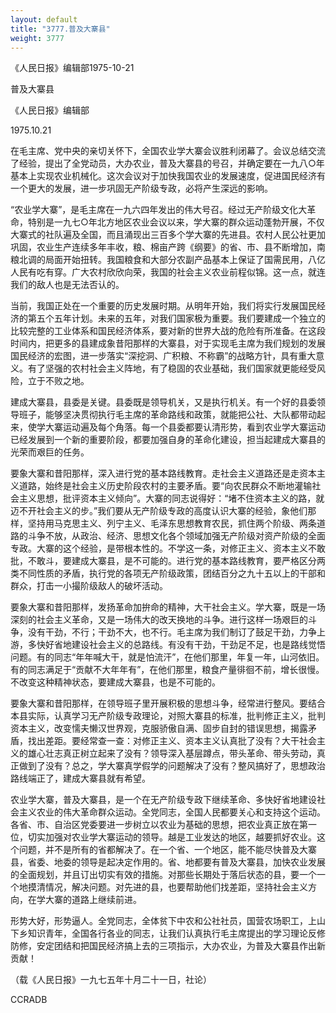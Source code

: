 ```yaml
---
layout: default
title: "3777.普及大寨县"
weight: 3777
---
```


《人民日报》编辑部1975-10-21

普及大寨县

《人民日报》编辑部

1975.10.21

在毛主席、党中央的亲切关怀下，全国农业学大寨会议胜利闭幕了。会议总结交流了经验，提出了全党动员，大办农业，普及大寨县的号召，并确定要在一九八○年基本上实现农业机械化。这次会议对于加快我国农业的发展速度，促进国民经济有一个更大的发展，进一步巩固无产阶级专政，必将产生深远的影响。

“农业学大寨”，是毛主席在一九六四年发出的伟大号召。经过无产阶级文化大革命，特别是一九七○年北方地区农业会议以来，学大寨的群众运动蓬勃开展，不仅大寨式的社队遍及全国，而且涌现出三百多个学大寨的先进县。农村人民公社更加巩固，农业生产连续多年丰收，粮、棉亩产跨《纲要》的省、市、县不断增加，南粮北调的局面开始扭转。我国粮食和大部分农副产品基本上保证了国需民用，八亿人民有吃有穿。广大农村欣欣向荣，我国的社会主义农业前程似锦。这一点，就连我们的敌人也是无法否认的。

当前，我国正处在一个重要的历史发展时期。从明年开始，我们将实行发展国民经济的第五个五年计划。未来的五年，对我们国家极为重要。我们要建成一个独立的比较完整的工业体系和国民经济体系，要对新的世界大战的危险有所准备。在这段时间内，把更多的县建成象昔阳那样的大寨县，对于实现毛主席为我们规划的发展国民经济的宏图，进一步落实“深挖洞、广积粮、不称霸”的战略方针，具有重大意义。有了坚强的农村社会主义阵地，有了稳固的农业基础，我们国家就更能经受风险，立于不败之地。

建成大寨县，县委是关键。县委既是领导机关，又是执行机关。有一个好的县委领导班子，能够坚决贯彻执行毛主席的革命路线和政策，就能把公社、大队都带动起来，使学大寨运动遍及每个角落。每一个县委都要认清形势，看到农业学大寨运动已经发展到一个新的重要阶段，都要加强自身的革命化建设，担当起建成大寨县的光荣而艰巨的任务。

要象大寨和昔阳那样，深入进行党的基本路线教育。走社会主义道路还是走资本主义道路，始终是社会主义历史阶段农村的主要矛盾。要“向农民群众不断地灌输社会主义思想，批评资本主义倾向”。大寨的同志说得好：“堵不住资本主义的路，就迈不开社会主义的步。”我们要从无产阶级专政的高度认识大寨的经验，象他们那样，坚持用马克思主义、列宁主义、毛泽东思想教育农民，抓住两个阶级、两条道路的斗争不放，从政治、经济、思想文化各个领域加强无产阶级对资产阶级的全面专政。大寨的这个经验，是带根本性的。不学这一条，对修正主义、资本主义不敢批，不敢斗，要建成大寨县，是不可能的。进行党的基本路线教育，要严格区分两类不同性质的矛盾，执行党的各项无产阶级政策，团结百分之九十五以上的干部和群众，打击一小撮阶级敌人的破坏活动。

要象大寨和昔阳那样，发扬革命加拚命的精神，大干社会主义。学大寨，既是一场深刻的社会主义革命，又是一场伟大的改天换地的斗争。进行这样一场艰巨的斗争，没有干劲，不行；干劲不大，也不行。毛主席为我们制订了鼓足干劲，力争上游，多快好省地建设社会主义的总路线。有没有干劲，干劲足不足，也是路线觉悟问题。有的同志“年年喊大干，就是怕流汗”，在他们那里，年复一年，山河依旧。有的同志满足于“贡献不大年年有”，在他们那里，粮食产量徘徊不前，增长很慢。不改变这种精神状态，要建成大寨县，也是不可能的。

要象大寨和昔阳那样，在领导班子里开展积极的思想斗争，经常进行整风。要结合本县实际，认真学习无产阶级专政理论，对照大寨县的标准，批判修正主义，批判资本主义，改变懦夫懒汉世界观，克服骄傲自满、固步自封的错误思想，揭露矛盾，找出差距。要经常查一查：对修正主义、资本主义认真批了没有？大干社会主义的雄心壮志真正树立起来了没有？领导深入基层蹲点，带头革命、带头劳动，真正做到了没有？总之，学大寨真学假学的问题解决了没有？整风搞好了，思想政治路线端正了，建成大寨县就有希望。

农业学大寨，普及大寨县，是一个在无产阶级专政下继续革命、多快好省地建设社会主义农业的伟大革命群众运动。全党同志，全国人民都要关心和支持这个运动。各省、市、自治区党委要进一步树立以农业为基础的思想，把农业真正放在第一位，切实加强对农业学大寨运动的领导。越是工业发达的地区，越要抓好农业。这个问题，并不是所有的省都解决了。在一个省、一个地区，能不能尽快普及大寨县，省委、地委的领导是起决定作用的。省、地都要有普及大寨县，加快农业发展的全面规划，并且订出切实有效的措施。对那些长期处于落后状态的县，要一个一个地摸清情况，解决问题。对先进的县，也要帮助他们找差距，坚持社会主义方向，在学大寨的道路上继续前进。

形势大好，形势逼人。全党同志，全体贫下中农和公社社员，国营农场职工，上山下乡知识青年，全国各行各业的同志，让我们认真执行毛主席提出的学习理论反修防修，安定团结和把国民经济搞上去的三项指示，大办农业，为普及大寨县作出新贡献！

（载《人民日报》一九七五年十月二十一日，社论）

CCRADB

